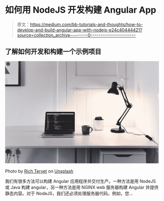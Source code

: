 # 如何用 NodeJS 开发构建 Angular App

> 原文：<https://medium.com/bb-tutorials-and-thoughts/how-to-develop-and-build-angular-app-with-nodejs-e24c40444421?source=collection_archive---------0----------------------->

## 了解如何开发和构建一个示例项目

![](img/1d1f2232fbedb17a73f2fa335665f9bf.png)

Photo by [Rich Tervet](https://unsplash.com/@richtervet?utm_source=medium&utm_medium=referral) on [Unsplash](https://unsplash.com?utm_source=medium&utm_medium=referral)

我们有很多方法可以构建 Angular 应用程序并交付生产。一种方法是用 NodeJS 或 Java 构建 angular，另一种方法是用 NGINX web 服务器构建 Angular 并提供静态内容。对于 NodeJS，我们还必须处理服务器代码，例如，您…